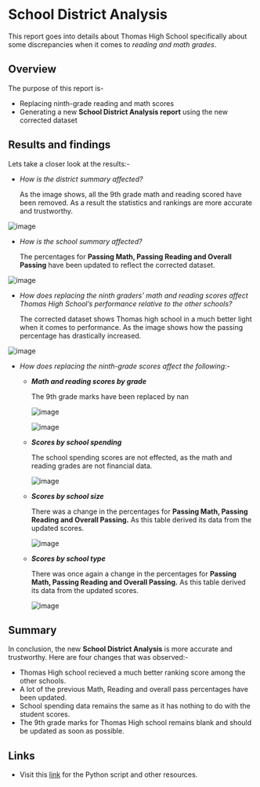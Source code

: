 # School District Analysis
This report goes into details about Thomas High School specifically about some discrepancies when it comes to _reading and math grades_.

## Overview
The purpose of this report is-
* Replacing ninth-grade reading and math scores
* Generating a new **School District Analysis report** using the new corrected dataset

## Results and findings
Lets take a closer look at the results:-
* _How is the district summary affected?_

    As the image shows, all the 9th grade math and reading scored have been removed. As a result the statistics and rankings are more accurate and trustworthy.

![image](https://user-images.githubusercontent.com/93144225/143802331-9dca743f-2d9a-41ae-9d28-e92772e1499a.png)

* _How is the school summary affected?_

    The percentages for **Passing Math, Passing Reading and Overall Passing** have been updated to reflect the corrected dataset.

![image](https://user-images.githubusercontent.com/93144225/143802823-3e561fce-7577-4075-9bc8-abfaa09d23b4.png)


* _How does replacing the ninth graders’ math and reading scores affect Thomas High School’s performance relative to the other schools?_

    The corrected dataset shows Thomas high school in a much better light when it comes to performance. As the image shows how the passing percentage has drastically increased.
    
![image](https://user-images.githubusercontent.com/93144225/143803376-e5b8c8a1-f437-4dff-84b3-997b66cba917.png)

* _How does replacing the ninth-grade scores affect the following:-_

    * _**Math and reading scores by grade**_
    
        The 9th grade marks have been replaced by nan
    
        ![image](https://user-images.githubusercontent.com/93144225/143803936-b5156f70-d9b8-48a5-8343-6debf5d97ab0.png)
  
        ![image](https://user-images.githubusercontent.com/93144225/143804137-097a5e9f-9c40-44c9-89be-a083f0d87b65.png)

    * _**Scores by school spending**_

        The school spending scores are not effected, as the math and reading grades are not financial data.

        ![image](https://user-images.githubusercontent.com/93144225/143804393-1f4d980b-3af5-4e7f-9333-5b6aa136c2ba.png)

    * _**Scores by school size**_

        There was a change in the percentages for **Passing Math, Passing Reading and Overall Passing.** As this table derived its data from the updated scores.

        ![image](https://user-images.githubusercontent.com/93144225/143805168-e9a7cf72-24a3-46aa-9c5d-3ceb90c8a60a.png)
        
     * _**Scores by school type**_

        There was once again a change in the percentages for **Passing Math, Passing Reading and Overall Passing.** As this table derived its data from the updated scores.
     
        ![image](https://user-images.githubusercontent.com/93144225/143805525-08650242-f0dc-4dcd-ab44-64aeedf1fe27.png)

## Summary
In conclusion, the new **School District Analysis** is more accurate and trustworthy. Here are four changes that was observed:-

* Thomas High school recieved a much better ranking score among the other schools.
* A lot of the previous Math, Reading and overall pass percentages have been updated.
* School spending data remains the same as it has nothing to do with the student scores.
* The 9th grade marks for Thomas High school remains blank and should be updated as soon as possible. 

## Links
  * Visit this [link](https://github.com/tanzimamin2/School_District_Analysis) for the Python script and other resources.
   
